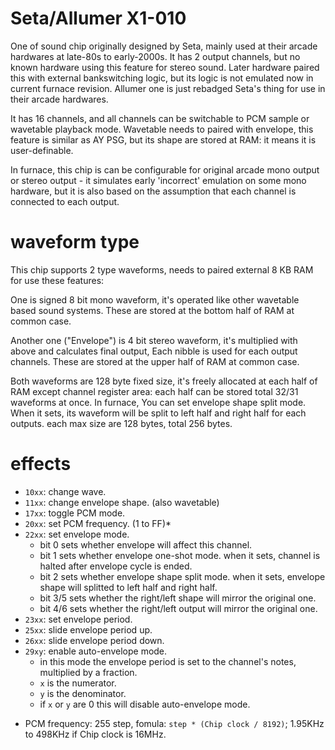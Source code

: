 # Seta/Allumer X1-010

One of sound chip originally designed by Seta, mainly used at their arcade hardwares at late-80s to early-2000s.
It has 2 output channels, but no known hardware using this feature for stereo sound.
Later hardware paired this with external bankswitching logic, but its logic is not emulated now in current furnace revision.
Allumer one is just rebadged Seta's thing for use in their arcade hardwares.

It has 16 channels, and all channels can be switchable to PCM sample or wavetable playback mode.
Wavetable needs to paired with envelope, this feature is similar as AY PSG, but its shape are stored at RAM: it means it is user-definable.

In furnace, this chip is can be configurable for original arcade mono output or stereo output - it simulates early 'incorrect' emulation on some mono hardware, but it is also based on the assumption that each channel is connected to each output.

# waveform type

This chip supports 2 type waveforms, needs to paired external 8 KB RAM for use these features:

One is signed 8 bit mono waveform, it's operated like other wavetable based sound systems.
These are stored at the bottom half of RAM at common case.

Another one ("Envelope") is 4 bit stereo waveform, it's multiplied with above and calculates final output, Each nibble is used for each output channels.
These are stored at the upper half of RAM at common case.

Both waveforms are 128 byte fixed size, it's freely allocated at each half of RAM except channel register area: each half can be stored total 32/31 waveforms at once.
In furnace, You can set envelope shape split mode. When it sets, its waveform will be split to left half and right half for each outputs. each max size are 128 bytes, total 256 bytes.

# effects

- `10xx`: change wave.
- `11xx`: change envelope shape. (also wavetable)
- `17xx`: toggle PCM mode.
- `20xx`: set PCM frequency. (1 to FF)*
- `22xx`: set envelope mode.
  - bit 0 sets whether envelope will affect this channel.
  - bit 1 sets whether envelope one-shot mode. when it sets, channel is halted after envelope cycle is ended.
  - bit 2 sets whether envelope shape split mode. when it sets, envelope shape will splitted to left half and right half.
  - bit 3/5 sets whether the right/left shape will mirror the original one.
  - bit 4/6 sets whether the right/left output will mirror the original one.
- `23xx`: set envelope period.
- `25xx`: slide envelope period up.
- `26xx`: slide envelope period down.
- `29xy`: enable auto-envelope mode.
  - in this mode the envelope period is set to the channel's notes, multiplied by a fraction.
  - `x` is the numerator.
  - `y` is the denominator.
  - if `x` or `y` are 0 this will disable auto-envelope mode.

* PCM frequency: 255 step, fomula: `step * (Chip clock / 8192)`; 1.95KHz to 498KHz if Chip clock is 16MHz.

